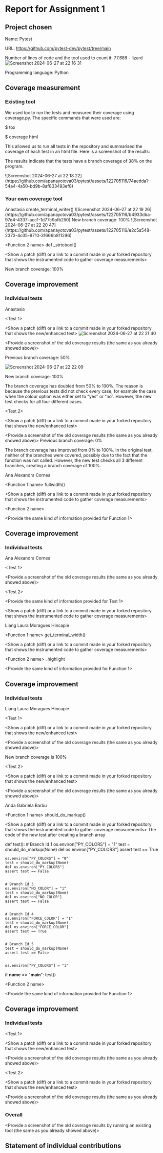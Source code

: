 # Report for Assignment 1

## Project chosen

Name: Pytest

URL: https://github.com/pytest-dev/pytest/tree/main

Number of lines of code and the tool used to count it: 77.686 - lizard
![Screenshot 2024-06-27 at 22 16 31](https://github.com/apanayotova03/pytest/assets/122705116/d227c09a-97b9-4d79-a9f8-93f7f5c58616)

Programming language: Python

## Coverage measurement

### Existing tool

<Inform the name of the existing tool that was executed and how it was executed>

We used tox to run the tests and measured their coverage using coverage.py. The specific commands that were used are:

$ tox

$ coverage html

This allowed us to run all tests in the repository and summarised the coverage of each test in an html file. Here is a screenshot of the results:



The results indicate that the tests have a branch coverage of 38% on the program.

<Show the coverage results provided by the existing tool with a screenshot>
![Screenshot 2024-06-27 at 22 18 22](https://github.com/apanayotova03/pytest/assets/122705116/74aedda1-54a4-4a50-bd9b-8af833493ef8)

### Your own coverage tool

<The following is supposed to be repeated for each group member>
<Group member name> Anastasia
<Function 1 name> create_terminal_writer()
<Show a patch (diff) or a link to a commit made in your forked repository that shows the instrumented code to gather coverage measurements>
![Screenshot 2024-06-27 at 22 19 26](https://github.com/apanayotova03/pytest/assets/122705116/b4933dba-97e4-4337-acc1-1d77c9afb250)

<Provide a screenshot of the coverage results output by the instrumentation>
New branch coverage: 100%
![Screenshot 2024-06-27 at 22 20 47](https://github.com/apanayotova03/pytest/assets/122705116/e2c5a548-2373-4c05-9710-31666b811296)


<Function 2 name> def _strtobool()

<Show a patch (diff) or a link to a commit made in your forked repository that shows the instrumented code to gather coverage measurements>

<Provide a screenshot of the coverage results output by the instrumentation>

New branch coverage: 100%


## Coverage improvement

### Individual tests

<The following is supposed to be repeated for each group member>

<Group member name> Anastasia

<Test 1>

<Show a patch (diff) or a link to a commit made in your forked repository that shows the new/enhanced test>
![Screenshot 2024-06-27 at 22 21 40](https://github.com/apanayotova03/pytest/assets/122705116/9ef88a09-957d-4a18-90cc-b7ae1c855155)


<Provide a screenshot of the old coverage results (the same as you already showed above)>

Previous branch coverage: 50%

![Screenshot 2024-06-27 at 22 22 09](https://github.com/apanayotova03/pytest/assets/122705116/372df057-4d83-4435-abdd-2a5669de463a)


<Provide a screenshot of the new coverage results>

New branch coverage: 100%


<State the coverage improvement with a number and elaborate on why the coverage is improved>

The branch coverage has doubled from 50% to 100%. The reason is because the previous tests did not check every case, for example the case when the colour option was either set to “yes” or “no”. However, the new test checks for all four different cases.


<Test 2>

<Show a patch (diff) or a link to a commit made in your forked repository that shows the new/enhanced test>




<Provide a screenshot of the old coverage results (the same as you already showed above)>
Previous branch coverage: 0%


<Provide a screenshot of the new coverage results>


<State the coverage improvement with a number and elaborate on why the coverage is improved>

The branch coverage has improved from 0% to 100%. In the original test, neither of the branches were covered, possibly due to the fact that the function was not called. However, the new test checks all 3 different branches, creating a branch coverage of 100%.

























<Group member name> Ana Alexandra Cornea 

<Function 1 name> fullwidth() 

<Show a patch (diff) or a link to a commit made in your forked repository that shows the instrumented code to gather coverage measurements>
 


<Provide a screenshot of the coverage results output by the instrumentation>


<Function 2 name>

<Provide the same kind of information provided for Function 1>

## Coverage improvement

### Individual tests

<The following is supposed to be repeated for each group member>

<Group member name> Ana Alexandra Cornea

<Test 1>



<Provide a screenshot of the old coverage results (the same as you already showed above)>

<Provide a screenshot of the new coverage results>

<State the coverage improvement with a number and elaborate on why the coverage is improved>

<Test 2>

<Provide the same kind of information provided for Test 1>













<Show a patch (diff) or a link to a commit made in your forked repository that shows the instrumented code to gather coverage measurements>

<Provide a screenshot of the coverage results output by the instrumentation>

<Provide a screenshot of the new coverage results>

<State the coverage improvement with a number and elaborate on why the coverage is improved>


















<Group member name> Liang Laura Moragues Hincapie

<Function 1 name> get_terminal_width()

<Show a patch (diff) or a link to a commit made in your forked repository that shows the instrumented code to gather coverage measurements>


<Provide a screenshot of the coverage results output by the instrumentation>


<Function 2 name> _highlight

<Provide the same kind of information provided for Function 1>

## Coverage improvement

### Individual tests

<The following is supposed to be repeated for each group member>

<Group member name> Liang Laura Moragues Hincapie

<Test 1>

<Show a patch (diff) or a link to a commit made in your forked repository that shows the new/enhanced test>


<Provide a screenshot of the old coverage results (the same as you already showed above)>

<Provide a screenshot of the new coverage results>


<State the coverage improvement with a number and elaborate on why the coverage is improved>

New branch coverage is 100%

<Test 2>

<Show a patch (diff) or a link to a commit made in your forked repository that shows the new/enhanced test>

<Provide a screenshot of the old coverage results (the same as you already showed above)>

<Provide a screenshot of the new coverage results>

<State the coverage improvement with a number and elaborate on why the coverage is improved>






<Group member name> Anda Gabriela Barbu

<Function 1 name> should_do_markup()

<Show a patch (diff) or a link to a commit made in your forked repository that shows the instrumented code to gather coverage measurements>
The code of the new test after creating a branch array


def test():
    # Branch Id 1
    os.environ["PY_COLORS"] = "1"
    test = should_do_markup(None)
    del os.environ["PY_COLORS"]
    assert test == True


    os.environ["PY_COLORS"] = "0"
    test = should_do_markup(None)
    del os.environ["PY_COLORS"]
    assert test == False


    # Branch Id 3
    os.environ["NO_COLOR"] = "1"
    test = should_do_markup(None)
    del os.environ["NO_COLOR"]
    assert test == False


    # Branch Id 4
    os.environ["FORCE_COLOR"] = "1"
    test = should_do_markup(None)
    del os.environ["FORCE_COLOR"]
    assert test == True


    # Branch Id 5
    test = should_do_markup(None)
    assert test == False


    os.environ["PY_COLORS"] = "1"
if __name__ == "__main__":
    test()




<Provide a screenshot of the coverage results output by the instrumentation>













<Function 2 name>

<Provide the same kind of information provided for Function 1>

## Coverage improvement

### Individual tests

<The following is supposed to be repeated for each group member>

<Group member name>

<Test 1>

<Show a patch (diff) or a link to a commit made in your forked repository that shows the new/enhanced test>

<Provide a screenshot of the old coverage results (the same as you already showed above)>

<Provide a screenshot of the new coverage results>

<State the coverage improvement with a number and elaborate on why the coverage is improved>

<Test 2>

<Show a patch (diff) or a link to a commit made in your forked repository that shows the new/enhanced test>

<Provide a screenshot of the old coverage results (the same as you already showed above)>

<Provide a screenshot of the new coverage results>

<State the coverage improvement with a number and elaborate on why the coverage is improved>



















### Overall

<Provide a screenshot of the old coverage results by running an existing tool (the same as you already showed above)>

<Provide a screenshot of the new coverage results by running the existing tool using all test modifications made by the group>

## Statement of individual contributions

<Write what each group member did>
